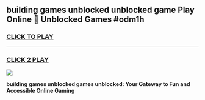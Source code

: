 
## building games unblocked unblocked game Play Online 👋 Unblocked Games #odm1h
<h3>
<a href="https://premium.freeplayer.one?title=building_games_unblocked&ref=21F">CLICK TO PLAY</a></h3>
<hr>

<h3>
<a href="https://premium.freeplayer.one?title=building_games_unblocked&ref=21F">CLICK 2 PLAY</a>
  
</h3>

<a href="https://premium.freeplayer.one?title=building_games_unblocked&ref=21F/"><img src="https://clearcache.store/games.png"></a>


**building games unblocked games unblocked: Your Gateway to Fun and Accessible Online Gaming**
